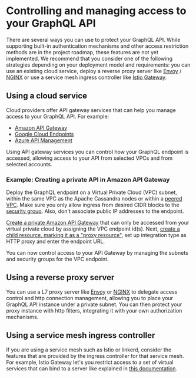 # Controlling and managing access to your GraphQL API

There are several ways you can use to protect your GraphQL API. While supporting built-in authentication
mechanisms and other access restriction methods are in the project roadmap, these features are not yet implemented.
We recommend that you consider one of the following strategies depending on your deployment model
and requirements: you can use an existing cloud service, deploy a reverse proxy server like
[Envoy][envoy] / [NGINX][nginx] or use a service mesh ingress controller like [Istio Gateway][istio-gateway].

## Using a cloud service

Cloud providers offer API gateway services that can help you manage access to your GraphQL API. For example:

- [Amazon API Gateway][api-gateway-aws]
- [Google Cloud Endpoints][api-gateway-gce]
- [Azure API Management][api-gateway-azure]

Using API gateway services you can control how your GraphQL endpoint is accessed, allowing access to your
API from selected VPCs and from selected accounts.

### Example: Creating a private API in Amazon API Gateway

Deploy the GraphQL endpoint on a Virtual Private Cloud (VPC) subnet, within the same VPC as the
Apache Cassandra nodes or within a [peered VPC][aws-vpc-peering]. Make sure you only allow ingress from desired
CIDR blocks to the [security group][aws-security-groups]. Also, don't associate public IP addresses to the endpoint.

[Create a private Amazon API Gateway][aws-private-api] that can only be accessed from your virtual private
cloud by assigning the VPC endpoint id(s). Next, [create a child resource, marking it as a
"proxy resource"][aws-proxy-integration], set up integration type as HTTP proxy and enter the endpoint URL.

You can now control access to your API Gateway by managing the subnets and security groups for the VPC endpoint.

## Using a reverse proxy server

You can use a L7 proxy server like [Envoy][envoy] or [NGINX][nginx] to delegate access control and http connection
management, allowing you to place your GraphQL API instance under a private subnet. You can then protect your proxy
instance with http filters, integrating it with your own authorization mechanisms.

## Using a service mesh ingress controller

If you are using a service mesh such as Istio or linkerd, consider the features that are provided by the
ingress controller for that service mesh. For example, Istio Gateway let's you restrict access to a set of
virtual services that can bind to a server like explained in [this documentation][istio-gateway].

[envoy]: https://www.envoyproxy.io/
[nginx]: https://www.nginx.com/
[istio-gateway]: https://istio.io/docs/reference/config/networking/gateway/
[api-gateway-aws]: https://aws.amazon.com/api-gateway/
[api-gateway-gce]: https://cloud.google.com/endpoints
[api-gateway-azure]: https://azure.microsoft.com/en-us/services/api-management/
[aws-vpc-peering]: https://docs.aws.amazon.com/vpc/latest/peering/what-is-vpc-peering.html
[aws-security-groups]: https://docs.aws.amazon.com/vpc/latest/userguide/VPC_SecurityGroups.html
[aws-private-api]: https://docs.aws.amazon.com/apigateway/latest/developerguide/apigateway-private-apis.html
[aws-proxy-integration]: https://docs.aws.amazon.com/apigateway/latest/developerguide/api-gateway-set-up-simple-proxy.html